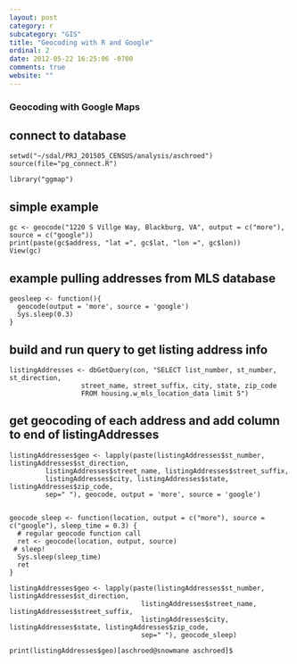 ```yaml
---
layout: post
category: r
subcategory: "GIS"
title: "Geocoding with R and Google"
ordinal: 2
date: 2012-05-22 16:25:06 -0700
comments: true
website: ""
---
```

<!--break-->

### Geocoding with Google Maps

## connect to database
    setwd("~/sdal/PRJ_201505_CENSUS/analysis/aschroed")
    source(file="pg_connect.R")

    library("ggmap")


## simple example
    gc <- geocode("1220 S Villge Way, Blackburg, VA", output = c("more"), source = c("google"))
    print(paste(gc$address, "lat =", gc$lat, "lon =", gc$lon))
    View(gc)


## example pulling addresses from MLS database

    geosleep <- function(){
      geocode(output = 'more', source = 'google')
      Sys.sleep(0.3)
    }

## build and run query to get listing address info
    listingAddresses <- dbGetQuery(con, "SELECT list_number, st_number, st_direction,
                      street_name, street_suffix, city, state, zip_code
                      FROM housing.w_mls_location_data limit 5")

## get geocoding of each address and add column to end of listingAddresses
    listingAddresses$geo <- lapply(paste(listingAddresses$st_number, listingAddresses$st_direction,
             listingAddresses$street_name, listingAddresses$street_suffix,
             listingAddresses$city, listingAddresses$state, listingAddresses$zip_code,
             sep=" "), geocode, output = 'more', source = 'google')


    geocode_sleep <- function(location, output = c("more"), source = c("google"), sleep_time = 0.3) {
      # regular geocode function call
      ret <- geocode(location, output, source)
     # sleep!
      Sys.sleep(sleep_time)
      ret
    }

    listingAddresses$geo <- lapply(paste(listingAddresses$st_number, listingAddresses$st_direction,
                                     listingAddresses$street_name, listingAddresses$street_suffix,
                                     listingAddresses$city, listingAddresses$state, listingAddresses$zip_code,
                                     sep=" "), geocode_sleep)

    print(listingAddresses$geo)[aschroed@snowmane aschroed]$
